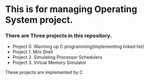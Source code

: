 # This is for managing Operating System project.
### There are Three projects in this repository.

* Project 0. Warming up C programming(Implementing linked list)
* Project 1. Mini Shell
* Project 2. Simulating Processor Schedulers
* Project 3. Virtual Memory Simulator

These projects are implemented by C

